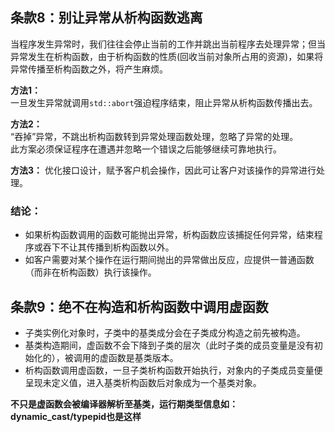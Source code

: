 ## 条款8：别让异常从析构函数逃离
当程序发生异常时，我们往往会停止当前的工作并跳出当前程序去处理异常；但当异常发生在析构函数，由于析构函数的性质(回收当前对象所占用的资源)，如果将异常传播至析构函数之外，将产生麻烦。

**方法1：**  
一旦发生异常就调用`std::abort`强迫程序结束，阻止异常从析构函数传播出去。

**方法2：**  
“吞掉”异常，不跳出析构函数转到异常处理函数处理，忽略了异常的处理。  
此方案必须保证程序在遭遇并忽略一个错误之后能够继续可靠地执行。

**方法3：**
优化接口设计，赋予客户机会操作，因此可让客户对该操作的异常进行处理。

### 结论：
* 如果析构函数调用的函数可能抛出异常，析构函数应该捕捉任何异常，结束程序或吞下不让其传播到析构函数以外。
* 如客户需要对某个操作在运行期间抛出的异常做出反应，应提供一普通函数（而非在析构函数）执行该操作。

## 条款9：绝不在构造和析构函数中调用虚函数
* 子类实例化对象时，子类中的基类成分会在子类成分构造之前先被构造。  
* 基类构造期间，虚函数不会下降到子类的层次（此时子类的成员变量是没有初始化的），被调用的虚函数是基类版本。  
* 析构函数调用虚函数，一旦子类析构函数开始执行，对象内的子类成员变量便呈现未定义值，进入基类析构函数后对象成为一个基类对象。  

**不只是虚函数会被编译器解析至基类，运行期类型信息如：dynamic_cast/typepid也是这样**

